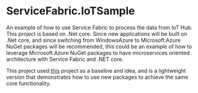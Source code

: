 # ServiceFabric.IoTSample

An example of how to use Service Fabric to process the data from IoT Hub. This project is based on .Net core.
Since new applications will be built on .Net core, and since switching from WindowsAzure to Microsoft.Azure NuGet packages will be recommended, 
this could be an example of how to leverage Microsoft.Azure NuGet packages to have microservices oriented architecture with Service Fabric and .NET core.

This project used [this](https://azure.microsoft.com/en-us/resources/samples/service-fabric-dotnet-iot/) project as a baseline and idea, and is a lightweight
version that demonstrates how to use new packages to achieve the same core functionality.